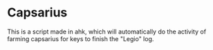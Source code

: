 # Capsarius
This is a script made in ahk, which will automatically do the activity of farming capsarius for keys to finish the "Legio" log.
